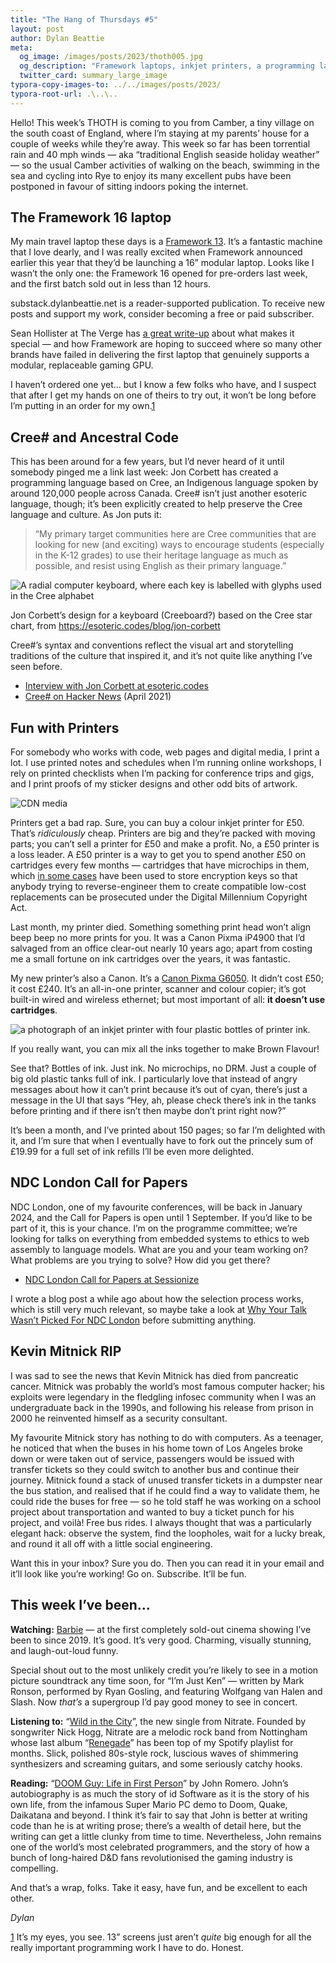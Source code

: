 ```yaml
---
title: "The Hang of Thursdays #5"
layout: post
author: Dylan Beattie
meta:
  og_image: /images/posts/2023/thoth005.jpg
  og_description: "Framework laptops, inkjet printers, a programming language based on Cree, the NDC London Call for Papers, and the story of Kevin Mitnick's first hack."
  twitter_card: summary_large_image
typora-copy-images-to: ../../images/posts/2023/
typora-root-url: .\..\..
---
```


Hello! This week’s THOTH is coming to you from Camber, a tiny village on the south coast of England, where I’m staying at my parents’ house for a couple of weeks while they’re away. This week so far has been torrential rain and 40 mph winds — aka “traditional English seaside holiday weather” — so the usual Camber activities of walking on the beach, swimming in the sea and cycling into Rye to enjoy its many excellent pubs have been postponed in favour of sitting indoors poking the internet.

## The Framework 16 laptop

My main travel laptop these days is a [Framework 13](https://frame.work/gb/en). It’s a fantastic machine that I love dearly, and I was really excited when Framework announced earlier this year that they’d be launching a 16” modular laptop. Looks like I wasn’t the only one: the Framework 16 opened for pre-orders last week, and the first batch sold out in less than 12 hours.

substack.dylanbeattie.net is a reader-supported publication. To receive new posts and support my work, consider becoming a free or paid subscriber.

Sean Hollister at The Verge has [a great write-up](https://www.theverge.com/22665800/framework-laptop-16-hands-on-preview-modular-gaming-laptop) about what makes it special — and how Framework are hoping to succeed where so many other brands have failed in delivering the first laptop that genuinely supports a modular, replaceable gaming GPU.

I haven’t ordered one yet… but I know a few folks who have, and I suspect that after I get my hands on one of theirs to try out, it won’t be long before I’m putting in an order for my own.[1](#footnote-1)

## Cree# and Ancestral Code

This has been around for a few years, but I’d never heard of it until somebody pinged me a link last week: Jon Corbett has created a programming language based on Cree, an Indigenous language spoken by around 120,000 people across Canada. Cree# isn’t just another esoteric language, though; it’s been explicitly created to help preserve the Cree language and culture. As Jon puts it:

> “My primary target communities here are Cree communities that are looking for new (and exciting) ways to encourage students (especially in the K-12 grades) to use their heritage language as much as possible, and resist using English as their primary language.”

![A radial computer keyboard, where each key is labelled with glyphs used in the Cree alphabet](/images/posts/2023/substack-92d7e97a-d41d-446c-b8b6-20b6797603c7_839x830.jpeg)

Jon Corbett’s design for a keyboard (Creeboard?) based on the Cree star chart, from https://esoteric.codes/blog/jon-corbett

Cree#’s syntax and conventions reflect the visual art and storytelling traditions of the culture that inspired it, and it’s not quite like anything I’ve seen before.

- [Interview with Jon Corbett at esoteric.codes](https://esoteric.codes/blog/jon-corbett)
- [Cree# on Hacker News](https://news.ycombinator.com/item?id=26771369) (April 2021)

## Fun with Printers

For somebody who works with code, web pages and digital media, I print a lot. I use printed notes and schedules when I’m running online workshops, I rely on printed checklists when I’m packing for conference trips and gigs, and I print proofs of my sticker designs and other odd bits of artwork.

![CDN media](/images/posts/2023/substack-3d4bca3e-4b4f-422e-adc1-bc27da88a6e9_1000x1034.jpeg)

Printers get a bad rap. Sure, you can buy a colour inkjet printer for £50. That’s *ridiculously* cheap. Printers are big and they’re packed with moving parts; you can’t sell a printer for £50 and make a profit. No, a £50 printer is a loss leader. A £50 printer is a way to get you to spend another £50 on cartridges every few months — cartridges that have microchips in them, which [in some cases](https://www.cnet.com/tech/services-and-software/lexmark-invokes-dmca-in-toner-suit/) have been used to store encryption keys so that anybody trying to reverse-engineer them to create compatible low-cost replacements can be prosecuted under the Digital Millennium Copyright Act.

Last month, my printer died. Something something print head won’t align beep beep no more prints for you. It was a Canon Pixma iP4900 that I’d salvaged from an office clear-out nearly 10 years ago; apart from costing me a small fortune on ink cartridges over the years, it was fantastic. 

My new printer’s also a Canon. It’s a [Canon Pixma G6050](https://www.canon.co.uk/printers/pixma-g6050/). It didn’t cost £50; it cost £240. It’s an all-in-one printer, scanner and colour copier; it’s got built-in wired and wireless ethernet; but most important of all: **it doesn’t use cartridges**.

![a photograph of an inkjet printer with four plastic bottles of printer ink.](/images/posts/2023/substack-4f6b4b34-9942-472d-941c-c63154ceae91_2028x1576.jpeg)

If you really want, you can mix all the inks together to make Brown Flavour!

See that? Bottles of ink. Just ink. No microchips, no DRM. Just a couple of big old plastic tanks full of ink. I particularly love that instead of angry messages about how it can’t print because it’s out of cyan, there’s just a message in the UI that says “Hey, ah, please check there’s ink in the tanks before printing and if there isn’t then maybe don’t print right now?”

It’s been a month, and I’ve printed about 150 pages; so far I’m delighted with it, and I’m sure that when I eventually have to fork out the princely sum of £19.99 for a full set of ink refills I’ll be even more delighted. 

## NDC London Call for Papers

NDC London, one of my favourite conferences, will be back in January 2024, and the Call for Papers is open until 1 September. If you’d like to be part of it, this is your chance. I’m on the programme committee; we’re looking for talks on everything from embedded systems to ethics to web assembly to language models. What are you and your team working on? What problems are you trying to solve? How did you get there?

- [NDC London Call for Papers at Sessionize](https://sessionize.com/ndc-london-2024/)

I wrote a blog post a while ago about how the selection process works, which is still very much relevant, so maybe take a look at [Why Your Talk Wasn’t Picked For NDC London](https://dylanbeattie.net/2017/10/17/why-you-werent-picked-for-ndc-london.html) before submitting anything.

## Kevin Mitnick RIP

I was sad to see the news that Kevin Mitnick has died from pancreatic cancer. Mitnick was probably the world’s most famous computer hacker; his exploits were legendary in the fledgling infosec community when I was an undergraduate back in the 1990s, and following his release from prison in 2000 he reinvented himself as a security consultant.

My favourite Mitnick story has nothing to do with computers. As a teenager, he noticed that when the buses in his home town of Los Angeles broke down or were taken out of service, passengers would be issued with transfer tickets so they could switch to another bus and continue their journey. Mitnick found a stack of unused transfer tickets in a dumpster near the bus station, and realised that if he could find a way to validate them, he could ride the buses for free — so he told staff he was working on a school project about transportation and wanted to buy a ticket punch for his project, and voilà! Free bus rides. I always thought that was a particularly elegant hack: observe the system, find the loopholes, wait for a lucky break, and round it all off with a little social engineering.

Want this in your inbox? Sure you do. Then you can read it in your email and it’ll look like you’re working! Go on. Subscribe. It’ll be fun.

## This week I’ve been…

**Watching:** [Barbie](https://www.imdb.com/title/tt1517268/) — at the first completely sold-out cinema showing I’ve been to since 2019. It’s good. It’s very good. Charming, visually stunning, and laugh-out-loud funny.

Special shout out to the most unlikely credit you’re likely to see in a motion picture soundtrack any time soon, for “I’m Just Ken” — written by Mark Ronson, performed by Ryan Gosling, and featuring Wolfgang van Halen and Slash. Now *that’s* a supergroup I’d pay good money to see in concert.

**Listening to:** “[Wild in the City](https://www.youtube.com/watch?v=4tBF7x0d1CY)”, the new single from Nitrate. Founded by songwriter Nick Hogg, Nitrate are a melodic rock band from Nottingham whose last album “[Renegade](https://open.spotify.com/album/3rUgNcaIBXsF73ZWsWCn7A)” has been top of my Spotify playlist for months. Slick, polished 80s-style rock, luscious waves of shimmering synthesizers and screaming guitars, and some seriously catchy hooks. 

**Reading:** “[DOOM Guy: Life in First Person](https://www.youtube.com/watch?v=k59iTTdt6G4)” by John Romero. John’s autobiography is as much the story of id Software as it is the story of his own life, from the infamous Super Mario PC demo to Doom, Quake, Daikatana and beyond. I think it’s fair to say that John is better at writing code than he is at writing prose; there’s a wealth of detail here, but the writing can get a little clunky from time to time. Nevertheless, John remains one of the world’s most celebrated programmers, and the story of how a bunch of long-haired D&D fans revolutionised the gaming industry is compelling.

And that’s a wrap, folks. Take it easy, have fun, and be excellent to each other.

*Dylan*

[1](#footnote-anchor-1) It’s my eyes, you see. 13” screens just aren’t *quite* big enough for all the really important programming work I have to do. Honest.